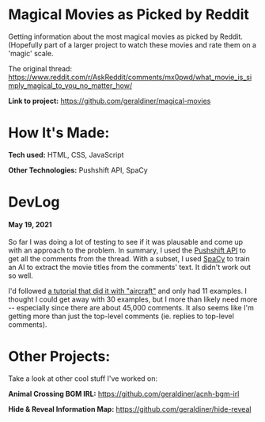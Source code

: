 # Magical Movies as Picked by Reddit
Getting information about the most magical movies as picked by Reddit. (Hopefully part of a larger project to watch these movies and rate them on a 'magic' scale.

The original thread: https://www.reddit.com/r/AskReddit/comments/mx0pwd/what_movie_is_simply_magical_to_you_no_matter_how/
 
**Link to project:** https://github.com/geraldiner/magical-movies
 
# How It's Made:
**Tech used:** HTML, CSS, JavaScript

**Other Technologies:** Pushshift API, SpaCy


# DevLog
#### May 19, 2021
So far I was doing a lot of testing to see if it was plausable and come up with an approach to the problem. In summary, I used the [Pushshift API](https://pushshift.io/) to get all the comments from the thread. With a subset, I used [SpaCy](https://spacy.io/) to train an AI to extract the movie titles from the comments' text. It didn't work out so well. 

I'd followed [a tutorial that did it with "aircraft"](https://towardsdatascience.com/using-spacy-3-0-to-build-a-custom-ner-model-c9256bea098) and only had 11 examples. I thought I could get away with 30 examples, but I more than likely need more -- especially since there are about 45,000 comments. It also seems like I'm getting more than just the top-level comments (ie. replies to top-level comments). 


<!-- # Optimizations


 
# Lessons Learned: -->
 

 
# Other Projects:
Take a look at other cool stuff I've worked on:
 
**Animal Crossing BGM IRL:** <a href='https://github.com/geraldiner/acnh-bgm-irl' target='_blank'>https://github.com/geraldiner/acnh-bgm-irl</a>
 
**Hide & Reveal Information Map:** <a href='https://github.com/geraldiner/hide-reveal' target='_blank'>https://github.com/geraldiner/hide-reveal</a>
 
